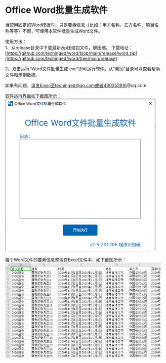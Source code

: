 # Office Word批量生成软件
当使用固定的Word模板时，只是要素信息（比如：甲方名称、乙方名称、项目名称等等）不同，可使用本软件批量生成Word文件。  

使用方法：  
1、从release目录中下载最新zip压缩包文件，解压缩。  下载地址：[https://github.com/techinged/word/blob/main/release/word.zip](https://github.com/techinged/word/tree/main/release)

2、双击运行“Word文件批量生成.exe”即可运行软件。从“帮助”目录可以查看帮助文件和示例数据。  

如果有问题，请发Email至techinged@qq.com或者430353916@qq.com   


软件运行界面如下截图所示：  
![软件运行界面](etc/images/1.png)    


每个Word文件的要素信息整理在Excel文件中，如下截图所示：  
![Word文件的要素信息整理在Excel中](etc/images/2.png)      



